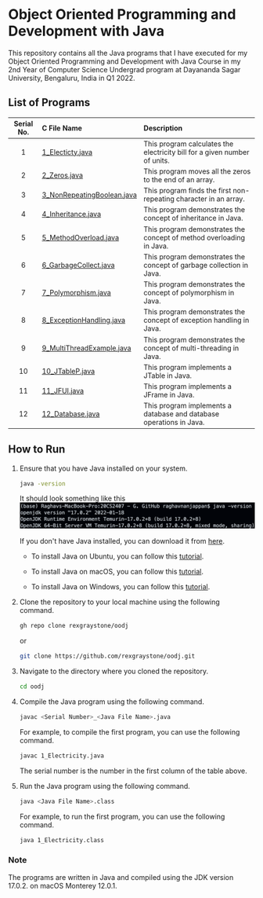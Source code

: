 # Object Oriented Programming and Development with Java

This repository contains all the Java programs that I have executed for my Object Oriented Programming and Development with Java Course in my 2nd Year of Computer Science Undergrad program at Dayananda Sagar University, Bengaluru, India in Q1 2022.

## List of Programs

| Serial No. | C File Name | Description |
| :---: | :--- | :--- |
| 1  | [1_Electicty.java](https://github.com/rexgraystone/oodj/blob/master/1_Electricity.java) | This program calculates the electricity bill for a given number of units. |
| 2  | [2_Zeros.java](https://github.com/rexgraystone/oodj/blob/master/2_Zeroes.java) | This program moves all the zeros to the end of an array. |
| 3  | [3_NonRepeatingBoolean.java](https://github.com/rexgraystone/oodj/blob/master/3_NonRepeatingBoolean.java) | This program finds the first non-repeating character in an array. |
| 4  | [4_Inheritance.java](https://github.com/rexgraystone/oodj/blob/master/4_Inheritance.java) | This program demonstrates the concept of inheritance in Java. |
| 5  | [5_MethodOverload.java](https://github.com/rexgraystone/oodj/blob/master/5_MethodOverload.java) | This program demonstrates the concept of method overloading in Java. |
| 6  | [6_GarbageCollect.java](https://github.com/rexgraystone/oodj/blob/master/6_GarbageCollect.java) | This program demonstrates the concept of garbage collection in Java. |
| 7  | [7_Polymorphism.java](https://github.com/rexgraystone/oodj/blob/master/7_Polymorphism.java) | This program demonstrates the concept of polymorphism in Java. |
| 8  | [8_ExceptionHandling.java](https://github.com/rexgraystone/oodj/blob/master/8_ExceptionHandling.java) | This program demonstrates the concept of exception handling in Java. |
| 9  | [9_MultiThreadExample.java](https://github.com/rexgraystone/oodj/blob/master/9_MultiThreadExample.java) | This program demonstrates the concept of multi-threading in Java. |
| 10  | [10_JTableP.java](https://github.com/rexgraystone/oodj/blob/master/10_JTableP.java) | This program implements a JTable in Java. |
| 11  | [11_JFUI.java](https://github.com/rexgraystone/oodj/blob/master/11_JFUI.java) | This program implements a JFrame in Java. |
| 12  | [12_Database.java](https://github.com/rexgraystone/oodj/blob/master/12_Database.java) | This program implements a database and database operations in Java. |

## How to Run

1. Ensure that you have Java installed on your system.

    ```bash
    java -version
    ```

    It should look something like this ![Java Version](Images/Java_Version.png "Java Version")

    If you don't have Java installed, you can download it from [here](https://www.oracle.com/in/java/technologies/javase-downloads.html).

    - To install Java on Ubuntu, you can follow this [tutorial](https://www.digitalocean.com/community/tutorials/how-to-install-java-with-apt-on-ubuntu-20-04).

    - To install Java on macOS, you can follow this [tutorial](https://www3.ntu.edu.sg/home/ehchua/programming/howto/JDK_Howto.html).

    - To install Java on Windows, you can follow this [tutorial](https://www3.ntu.edu.sg/home/ehchua/programming/howto/JDK_Howto.html).

2. Clone the repository to your local machine using the following command.

    ```bash
    gh repo clone rexgraystone/oodj
    ```

    or

    ```bash
    git clone https://github.com/rexgraystone/oodj.git
    ```

3. Navigate to the directory where you cloned the repository.

    ```bash
    cd oodj
    ```

4. Compile the Java program using the following command.

    ```bash
    javac <Serial Number>_<Java File Name>.java
    ```

    For example, to compile the first program, you can use the following command.

    ```bash
    javac 1_Electricity.java
    ```

    The serial number is the number in the first column of the table above.

5. Run the Java program using the following command.

    ```bash
    java <Java File Name>.class
    ```

    For example, to run the first program, you can use the following command.

    ```bash
    java 1_Electricity.class
    ```

### Note

The programs are written in Java and compiled using the JDK version 17.0.2. on macOS Monterey 12.0.1.
